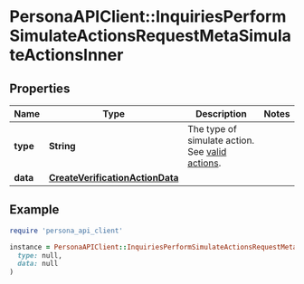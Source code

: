 # PersonaAPIClient::InquiriesPerformSimulateActionsRequestMetaSimulateActionsInner

## Properties

| Name | Type | Description | Notes |
| ---- | ---- | ----------- | ----- |
| **type** | **String** | The type of simulate action. See [valid actions](https://docs.withpersona.com/docs/integration-testing#inquiry-status). |  |
| **data** | [**CreateVerificationActionData**](CreateVerificationActionData.md) |  |  |

## Example

```ruby
require 'persona_api_client'

instance = PersonaAPIClient::InquiriesPerformSimulateActionsRequestMetaSimulateActionsInner.new(
  type: null,
  data: null
)
```

